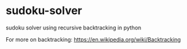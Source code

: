 # sudoku-solver
sudoku solver using recursive backtracking in python

For more on backtracking: https://en.wikipedia.org/wiki/Backtracking
